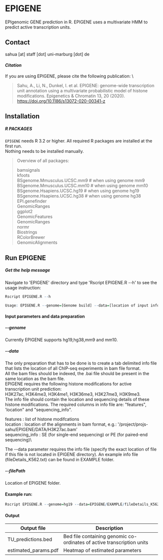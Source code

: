 # EPIGENE
EPIgenomic GENE prediction in R.
EPIGENE uses a multivariate HMM to predict active transcription units.

## Contact
sahua [at] staff [dot] uni-marburg [dot] de

#### *Citation*

If you are using EPIGENE, please cite the following publication: \

> Sahu, A., Li, N., Dunkel, I. et al. EPIGENE: genome-wide transcription unit annotation using a multivariate probabilistic model of histone modifications. Epigenetics & Chromatin 13, 20 (2020). https://doi.org/10.1186/s13072-020-00341-z

## Installation
##### R PACKAGES

`EPIGENE` needs R 3.2 or higher. All required R packages are installed at the first run.\
Nothing needs to be installed manually.

> Overview of all packages:
> 
> bamsignals\
> kfoots\
> BSgenome.Mmusculus.UCSC.mm9 # when using genome mm9\
> BSgenome.Mmusculus.UCSC.mm10 # when using genome mm10\
> BSgenome.Hsapiens.UCSC.hg19 # when using genome hg19\
> BSgenome.Hsapiens.UCSC.hg38 # when using genome hg38\
> EPI.genefinder\
> GenomicRanges\
> ggplot2\
> GenomicFeatures\
> GenomicRanges\
> normr\
> Biostrings\
> RColorBrewer\
> GenomicAlignments

## Run EPIGENE

##### Get the help message

Navigate to 'EPIGENE' directory and type 'Rscript EPIGENE.R --h' to see the usage instruction:

```R
Rscript EPIGENE.R --h

Usage: EPIGENE.R --genome=[Genome build] --data=[location of input information in tab seperated text format] --filePath=[location of EPIGENE directory] --cores=[number of cores] --h [help]
```

#### Input parameters and data preparation

##### --genome

Currently EPIGENE supports hg19,hg38,mm9 and mm10.

##### --data

The only preparation that has to be done is to create a tab delimited info file that lists
the location of all ChIP-seq experiments in bam file format.\
All the bam files should be indexed, the .bai file should be present in the same location as the bam file.\
EPIGENE requires the following histone modifications for active transcription unit prediction:\
H3K27ac, H3K4me3, H3K4me1, H3K36me3, H3K27me3, H3K9me3.\
The info file should contain the location and sequencing details of these histone modifications. The required columns in info file are: "features", 'location" and "sequencing_info".

features        : list of histone modifcations\
location        : location of the alignments in bam format, e.g.: '/project/projs-sahu/EPIGENE/DATA/H3K27ac.bam'\
sequencing_info : SE (for single-end sequencing) or PE (for paired-end sequencing)\

The  --data parameter requires the info file (specify the exact location of file if this file is not located in EPIGENE directory). An example info file (fileDetails_K562.txt) can be found in EXAMPLE folder.

##### --filePath

Location of EPIGENE folder.

#### Example run:
```R
Rscript EPIGENE.R --genome=hg19 --data=EPIGENE/EXAMPLE/fileDetails_K562.txt --filePath=/project/projs-sahu/EPIGENE --cores=10
```

#### Output
| Output file  | Description |
| ------------- | ------------- |
| TU_predictions.bed  | Bed file containing genomic co-ordinates of active transcription units  |
| estimated_params.pdf   | Heatmap of estimated parameters  |

